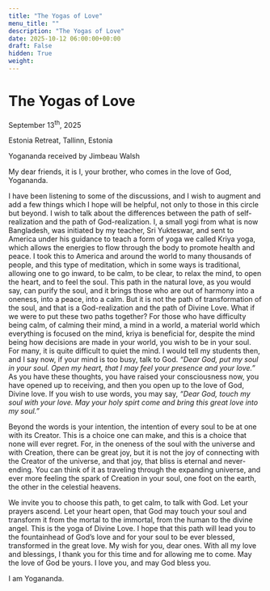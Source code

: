 ```yaml
---
title: "The Yogas of Love"
menu_title: ""
description: "The Yogas of Love"
date: 2025-10-12 06:00:00+00:00
draft: False
hidden: True
weight:
---
```

# The Yogas of Love

September 13<sup>th</sup>, 2025

Estonia Retreat, Tallinn, Estonia

Yogananda received by Jimbeau Walsh

My dear friends, it is I, your brother, who comes in the love of God, Yogananda.

I have been listening to some of the discussions, and I wish to augment and add a few things which I hope will be helpful, not only to those in this circle but beyond. I wish to talk about the differences between the path of self-realization and the path of God-realization. I, a small yogi from what is now Bangladesh, was initiated by my teacher, Sri Yukteswar, and sent to America under his guidance to teach a form of yoga we called Kriya yoga, which allows the energies to flow through the body to promote health and peace. I took this to America and around the world to many thousands of people, and this type of meditation, which in some ways is traditional, allowing one to go inward, to be calm, to be clear, to relax the mind, to open the heart, and to feel the soul. This path in the natural love, as you would say, can purify the soul, and it brings those who are out of harmony into a oneness, into a peace, into a calm. But it is not the path of transformation of the soul, and that is a God-realization and the path of Divine Love. What if we were to put these two paths together? For those who have difficulty being calm, of calming their mind, a mind in a world, a material world which everything is focused on the mind, kriya is beneficial for, despite the mind being how decisions are made in your world, you wish to be in your soul. For many, it is quite difficult to quiet the mind. I would tell my students then, and I say now, if your mind is too busy, talk to God. *“Dear God, put my soul in your soul. Open my heart, that I may feel your presence and your love.”* As you have these thoughts, you have raised your consciousness now, you have opened up to receiving, and then you open up to the love of God, Divine love. If you wish to use words, you may say, *“Dear God, touch my soul with your love. May your holy spirt come and bring this great love into my soul.”*

Beyond the words is your intention, the intention of every soul to be at one with its Creator. This is a choice one can make, and this is a choice that none will ever regret. For, in the oneness of the soul with the universe and with Creation, there can be great joy, but it is not the joy of connecting with the Creator of the universe, and that joy, that bliss is eternal and never-ending. You can think of it as traveling through the expanding universe, and ever more feeling the spark of Creation in your soul, one foot on the earth, the other in the celestial heavens.

We invite you to choose this path, to get calm, to talk with God. Let your prayers ascend. Let your heart open, that God may touch your soul and transform it from the mortal to the immortal, from the human to the divine angel. This is the yoga of Divine Love. I hope that this path will lead you to the fountainhead of God’s love and for your soul to be ever blessed, transformed in the great love. My wish for you, dear ones. With all my love and blessings, I thank you for this time and for allowing me to come. May the love of God be yours. I love you, and may God bless you.

I am Yogananda.

